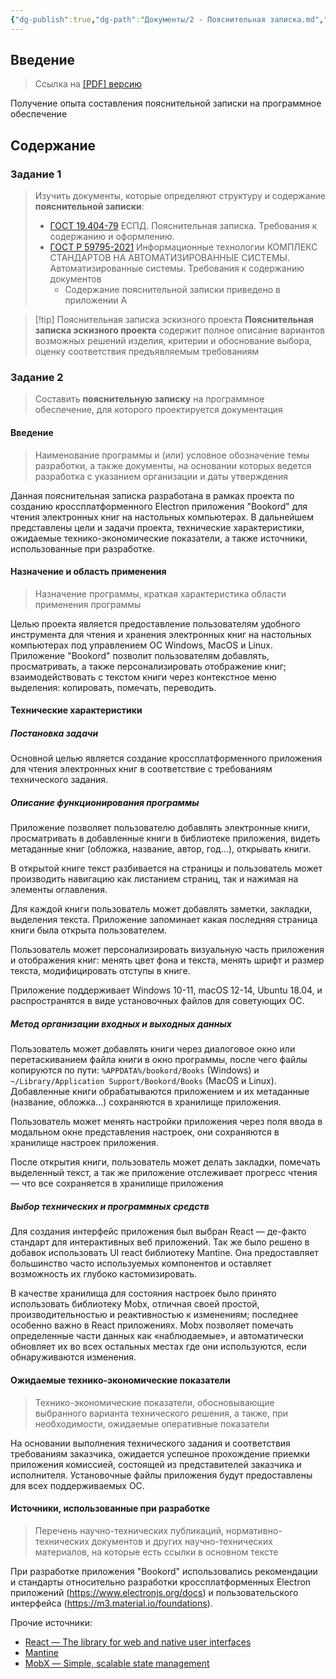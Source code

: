 ```yaml
---
{"dg-publish":true,"dg-path":"Документы/2 - Пояснительная записка.md","permalink":"/dokumenty/2-poyasnitelnaya-zapiska/","title":"Пояснительная записка"}
---
```



## Введение
> Ссылка на [\[PDF\] версию](https://bookord-docs.netlify.app/img/attachments/Project%20Docs%20-%20%D0%9F%D1%80%D0%B0%D0%BA%D1%82%D0%B8%D0%BA%D0%B0%204%20-%20K34401%20-%20%D0%A0%D0%B5%D0%B9%D0%BD%D0%B3%D0%B5%D0%B2%D0%B5%D1%80%D1%86%20%D0%92.%D0%90..pdf)

Получение опыта составления пояснительной записки на программное обеспечение


## Содержание

### Задание 1
> Изучить документы, которые определяют структуру и содержание **пояснительной записки**:
> - [ГОСТ 19.404-79](https://www.swrit.ru/doc/espd/19.404-79.pdf) ЕСПД. Пояснительная записка. Требования к содержанию и оформлению.
> - [ГОСТ Р 59795-2021](https://www.swrit.ru/doc/gost34/59795-2021.pdf) Информационные технологии КОМПЛЕКС СТАНДАРТОВ НА АВТОМАТИЗИРОВАННЫЕ СИСТЕМЫ. Автоматизированные системы. Требования к содержанию документов
> 	- Содержание пояснительной записки приведено в приложении А


> [!tip] Пояснительная записка эскизного проекта 
> **Пояснительная записка эскизного проекта** содержит полное описание вариантов возможных решений изделия, критерии и обоснование выбора, оценку соответствия предъявляемым требованиям



### Задание 2
> Составить **пояснительную записку** на программное обеспечение, для которого проектируется документация

<div style="page-break-after: always;"></div>


#### Введение
> Наименование программы и (или) условное обозначение темы разработки, а также документы, на основании которых ведется разработка с указанием организации и даты утверждения

Данная пояснительная записка разработана в рамках проекта по созданию кроссплатформенного Electron приложения "Bookord" для чтения электронных книг на настольных компьютерах. В дальнейшем представлены цели и задачи проекта, технические характеристики, ожидаемые технико-экономические показатели, а также источники, использованные при разработке.

#### Назначение и область применения
> Назначение программы, краткая характеристика области применения программы

Целью проекта является предоставление пользователям удобного инструмента для чтения и хранения электронных книг на настольных компьютерах под управлением ОС Windows, MacOS и Linux. Приложение "Bookord" позволит пользователям добавлять, просматривать, а также персонализировать отображение книг; взаимодействовать с текстом книги через контекстное меню выделения: копировать, помечать, переводить.

#### Технические характеристики

##### Постановка задачи 

Основной целью является создание кроссплатформенного приложения для чтения электронных книг в соответствие с требованиям технического задания.

##### Описание функционирования программы


Приложение позволяет пользователю добавлять электронные книги, просматривать в добавленные книги в библиотеке приложения, видеть метаданные книг (обложка, название, автор, год...), открывать книги. 

В открытой книге текст разбивается на страницы и пользователь может производить навигацию как листанием страниц, так и нажимая на элементы оглавления. 

Для каждой книги пользователь может добавлять заметки, закладки, выделения текста. Приложение запоминает какая последняя страница книги была открыта пользователем.

Пользователь может персонализировать визуальную часть приложения и отображения книг: менять цвет фона и текста, менять шрифт и размер текста, модифицировать отступы в книге.

Приложение поддерживает Windows 10-11, macOS 12-14, Ubuntu 18.04, и распространятся в виде установочных файлов для советующих ОС.

##### Метод организации входных и выходных данных

Пользователь может добавлять книги через диалоговое окно или перетаскиванием файла книги в окно программы, после чего файлы копируются по пути: `%APPDATA%/bookord/Books` (Windows) и `~/Library/Application Support/Bookord/Books` (MacOS и Linux). Добавленные книги обрабатываются приложением и их метаданные (название, обложка...) сохраняются в хранилище приложения.

Пользователь может менять настройки приложения через поля ввода в модальном окне представления настроек, они сохраняются в хранилище настроек приложения.

После открытия книги, пользователь может делать закладки, помечать выделенный текст, а так же приложение отслеживает прогресс чтения ― что все сохраняется в хранилище приложения

##### Выбор технических и программных средств

Для создания интерфейс приложения был выбран React ― де-факто стандарт для интерактивных веб приложений. Так же было решено в добавок использовать UI react библиотеку Mantine. Она предоставляет большинство часто используемых компонентов и оставляет возможность их глубоко кастомизировать. 

В качестве хранилища для состояния настроек было принято использовать
библиотеку Mobx, отличная своей простой, производительностью и
реактивностью к изменениям; последнее особенно важно в React
приложениях. Mobx позволяет помечать определенные части данных как
«наблюдаемые», и автоматически обновляет их во всех остальных местах где
они используются, если обнаруживаются изменения.


<div style="page-break-after: always;"></div>

#### Ожидаемые технико-экономические показатели
> Технико-экономические показатели, обосновывающие выбранного варианта технического решения, а также, при необходимости, ожидаемые оперативные показатели

На основании выполнения технического задания и соответствия требованиям заказчика, ожидается успешное прохождение приемки приложения комиссией, состоящей из представителей заказчика и исполнителя. Установочные файлы приложения будут предоставлены для всех поддерживаемых ОС.

#### Источники, использованные при разработке
> Перечень научно-технических публикаций, нормативно-технических документов и других научно-технических материалов, на которые есть ссылки в основном тексте

При разработке приложения "Bookord" использовались рекомендации и стандарты относительно разработки кроссплатформенных Electron приложений (https://www.electronjs.org/docs) и пользовательского интерфейса (https://m3.material.io/foundations).

Прочие источники:
- [React ― The library for web and native user interfaces](https://react.dev/)
- [Mantine](https://mantine.dev/)
- [MobX ― Simple, scalable state management](https://mobx.js.org/)